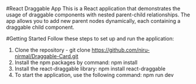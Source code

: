 #React Draggable App
This is a React application that demonstrates the usage of draggable components with nested parent-child relationships. The app allows you to add new parent nodes dynamically, each containing a draggable child component.

#Getting Started
Follow these steps to set up and run the application:

1. Clone the repository - git clone https://github.com/niru-nirmal/Draggable-Card.git
2. Install the npm packages by command: npm install
3. Install the react-draggable library: npm install react-draggable
4. To start the application, use the following command: npm run dev
